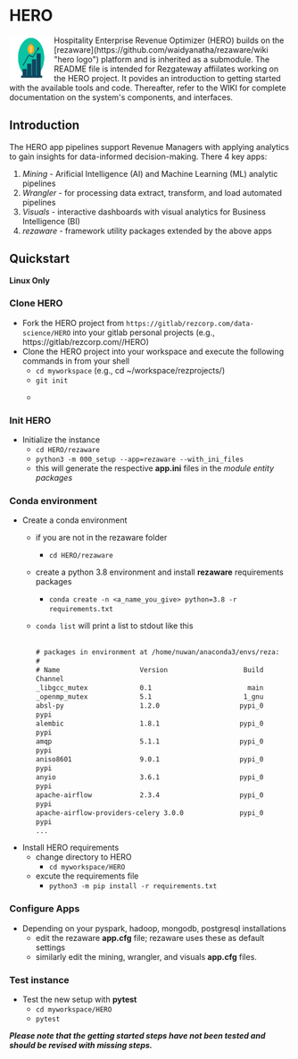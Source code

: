 # HERO

<img align="left" width="80" height="80" src="./img/hero_icon.png">
Hospitality Enterprise Revenue Optimizer (HERO) builds on the [rezaware](https://github.com/waidyanatha/rezaware/wiki "hero logo") platform and is inherited as a submodule. The README file is intended for Rezgateway affiilates working on the HERO project. It povides an introduction to getting started with the available tools and code. Thereafter, refer to the WIKI for complete documentation on the system's components, and interfaces. 

## Introduction

The HERO app pipelines support Revenue Managers with applying analytics to gain insights for data-informed decision-making. There 4 key apps:
1. _Mining_ - Arificial Intelligence (AI) and Machine Learning (ML) analytic pipelines
1. _Wrangler_ - for processing data extract, transform, and load automated pipelines
1. _Visuals_ - interactive dashboards with visual analytics for Business Intelligence (BI)
1. _rezaware_ - framework utility packages extended by the above apps

## Quickstart
__Linux Only__

### Clone HERO
* Fork the HERO project from ```https://gitlab/rezcorp.com/data-science/HERO``` into your gitlab personal projects (e.g., https://gitlab/rezcorp.com/<my-rezgate-gitlab-username>/HERO)
* Clone the HERO project into your workspace and execute the following commands in from your shell
   * ```cd myworkspace``` (e.g., cd ~/workspace/rezprojects/)
   * ```git init```
   * ```git clone https://gitlab/rezcorp.com/<my-rezgate-gitlab-username>/HERO

### Init HERO
* Initialize the instance
   * ```cd HERO/rezaware```
   * ```python3 -m 000_setup --app=rezaware --with_ini_files```
   * this will generate the respective __app.ini__ files in the _module entity packages_

### Conda environment
* Create a conda environment
   * if you are not in the rezaware folder
      * ```cd HERO/rezaware```
   * create a python 3.8 environment and install __rezaware__ requirements packages
      * ```conda create -n <a_name_you_give> python=3.8 -r requirements.txt```
   * ```conda list``` will print a list to stdout like this

        ```
        
        # packages in environment at /home/nuwan/anaconda3/envs/reza:
        #
        # Name                    Version                   Build  Channel
        _libgcc_mutex             0.1                        main  
        _openmp_mutex             5.1                       1_gnu  
        absl-py                   1.2.0                    pypi_0    pypi
        alembic                   1.8.1                    pypi_0    pypi
        amqp                      5.1.1                    pypi_0    pypi
        aniso8601                 9.0.1                    pypi_0    pypi
        anyio                     3.6.1                    pypi_0    pypi
        apache-airflow            2.3.4                    pypi_0    pypi
        apache-airflow-providers-celery 3.0.0              pypi_0    pypi
        ...
        
        ```
* Install HERO requirements
   * change directory to HERO
      * ```cd myworkspace/HERO```
   * excute the requirements file
      * ```python3 -m pip install -r requirements.txt```
      
### Configure Apps
* Depending on your pyspark, hadoop, mongodb, postgresql installations
   * edit the rezaware __app.cfg__ file; rezaware uses these as default settings
   * similarly edit the mining, wrangler, and visuals __app.cfg__ files.

### Test instance
* Test the new setup with __pytest__
   * ```cd myworkspace/HERO```
   * ```pytest```

___Please note that the getting started steps have not been tested and should be revised with missing steps.___

